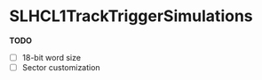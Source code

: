 SLHCL1TrackTriggerSimulations
=============================

**TODO**

- [ ] 18-bit word size
- [ ] Sector customization
